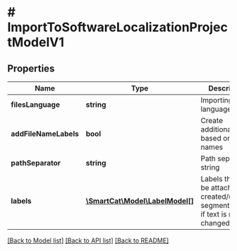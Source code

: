 # # ImportToSoftwareLocalizationProjectModelV1

## Properties

Name | Type | Description | Notes
------------ | ------------- | ------------- | -------------
**filesLanguage** | **string** | Importing files language | [optional]
**addFileNameLabels** | **bool** | Create additional labels based on file names | [optional]
**pathSeparator** | **string** | Path separator string | [optional]
**labels** | [**\SmartCat\Model\LabelModel[]**](LabelModel.md) | Labels that will be attached to created/updated segments (even if text is not changed) | [optional]

[[Back to Model list]](../../README.md#models) [[Back to API list]](../../README.md#endpoints) [[Back to README]](../../README.md)
